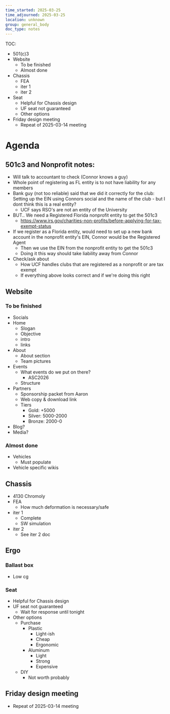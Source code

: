 ```yaml
---
time_started: 2025-03-25
time_adjourned: 2025-03-25
location: unknown
group: general_body
doc_type: notes
---
```

TOC:
- 501(c)3
- Website
	- To be finished
	- Almost done
- Chassis
	- FEA
	- iter 1
	- iter 2
- Seat
	- Helpful for Chassis design
	- UF seat not guaranteed
	- Other options
- Friday design meeting
	- Repeat of 2025-03-14 meeting
# Agenda
## 501c3 and Nonprofit notes: 
- Will talk to accountant to check (Connor knows a guy)
- Whole point of registering as FL entity is to not have liability for any members
- Bank guy (not too reliable) said that we did it correctly for the club: Setting up the EIN using Connors social and the name of the club - but I dont think this is a real entity?
 	- UCF says RSO's are not an entity of the University
- BUT.. We need a Registered Florida nonprofit entity to get the 501c3
 	- https://www.irs.gov/charities-non-profits/before-applying-for-tax-exempt-status
- If we register as a Florida entity, would need to set up a new bank account in the nonprofit entity's EIN, Connor would be the Registered Agent
 	- Then we use the EIN from the nonprofit entity to get the 501c3
   	- Doing it this way should take liability away from Connor
- Check/ask about 	
 	- How UCF handles clubs that are registered as a nonprofit or are tax exempt
   	- If everything above looks correct and if we're doing this right
## Website
### To be finished
- Socials
- Home
	- Slogan
	- Objective
	- intro
	- links
- About
	- About section
	- Team pictures
- Events
	- What events do we put on there?
		- ASC2026
	- Structure
- Partners
	- Sponsorship packet from Aaron
	- Web copy & download link
	- Tiers
		- Gold: +5000
		- Silver: 5000-2000
		- Bronze: 2000-0
- Blog?
- Media?
### Almost done
- Vehicles
	- Must populate
- Vehicle specific wikis
## Chassis
- 4130 Chromoly
 - FEA
	 - How much deformation is necessary/safe
- iter 1
	- Complete
	- SW simulation
- iter 2
	- See iter 2 doc
## Ergo
### Ballast box
- Low cg
### Seat 
- Helpful for Chassis design
- UF seat not guaranteed
	- Wait for response until tonight
- Other options
	- Purchase
		- Plastic
			- Light-ish
			- Cheap
			- Ergonomic
		- Aluminum
			- Light
			- Strong
			- Expensive
	- DIY
		- Not worth probably
## Friday design meeting
- Repeat of 2025-03-14 meeting

